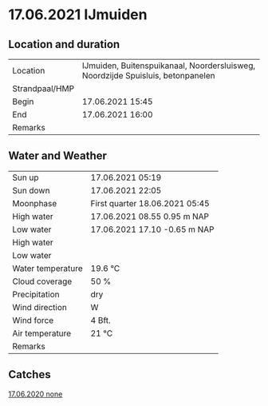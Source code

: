 # 17.06.2021 IJmuiden

## Location and duration

| | |
|---|---|
| Location | IJmuiden, Buitenspuikanaal, Noordersluisweg, Noordzijde Spuisluis, betonpanelen |
| Strandpaal/HMP | |
| Begin | 17.06.2021  15:45 |
| End | 17.06.2021  16:00|
| Remarks | |

## Water and Weather

| | |
|---|---|
| Sun up | 17.06.2021  05:19 |
| Sun down | 17.06.2021  22:05 |
| Moonphase | First quarter 18.06.2021  05:45 |
| High water | 17.06.2021  08.55 0.95 m NAP |
| Low water | 17.06.2021  17.10 -0.65 m NAP |
| High water |  |
| Low water |  |
| Water temperature | 19.6 °C |
| Cloud coverage | 50 % |
| Precipitation | dry |
| Wind direction | W |
| Wind force | 4 Bft. |
| Air temperature | 21 °C |
| Remarks | |

## Catches

[17.06.2020 none](catches/20210617-1_none.md)

